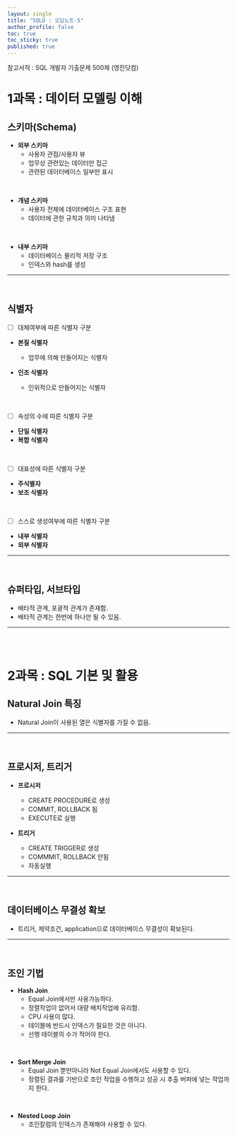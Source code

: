 ```yaml
---
layout: single
title: "SQLD : 오답노트-5"
author_profile: false
toc: true
toc_sticky: true
published: true
---
```


<div class="notice--primary" style="fontweight:bold">
참고서적 : SQL 개발자 기출문제 500제 (영진닷컴)
</div>

# 1과목 : 데이터 모델링 이해

## 스키마(Schema)
  - **외부 스키마**
    + 사용자 관점/사용자 뷰
    + 업무상 관련있는 데이터만 접근
    + 관련된 데이터베이스 일부만 표시

<br>

  - **개념 스키마**
    + 사용자 전체에 데이터베이스 구조 표현
    + 데이터에 관한 규칙과 의미 나타냄 

<br>

  - **내부 스키마**
    + 데이터베이스 물리적 저장 구조
    + 인덱스와 hash를 생성

<hr>
<br>

## 식별자
  
  - [ ] 대체여부에 따른 식별자 구분
  - **본질 식별자**
    + 업무에 의해 만들어지는 식별자

  - **인조 식별자**
    + 인위적으로 만들어지는 식별자
  
  <br>
  
  - [ ] 속성의 수에 따른 식별자 구분
  - **단일 식별자**
  - **복합 식별자**
  
  <br>

  - [ ] 대표성에 따른 식별자 구분
  - **주식별자**
  - **보조 식별자**
  
  <br>
  
  - [ ] 스스로 생성여부에 따른 식별자 구분
  - **내부 식별자**
  - **외부 식별자**

<hr>
<br>

## 슈퍼타입, 서브타입
 - 배타적 관계, 포괄적 관계가 존재함.
 - 배타적 관계는 한번에 하나만 될 수 있음.

<hr>
<br>
<br>

# 2과목 : SQL 기본 및 활용

## Natural Join 특징
  - Natural Join이 사용된 열은 식별자를 가질 수 없음.

<hr>
<br>


## 프로시저, 트리거
  * **프로시저**
      - CREATE PROCEDURE로 생성
      - COMMIT, ROLLBACK 됨
      - EXECUTE로 실행
  
  * **트리거**
      - CREATE TRIGGER로 생성
      - COMMMIT, ROLLBACK 안됨
      - 자동실행

<hr>
<br>

## 데이터베이스 무결성 확보
  * 트리거, 제약조건, application으로 데이터베이스 무결성이 확보된다.

<hr>
<br>

## 조인 기법
  + **Hash Join**
    - Equal Join에서만 사용가능하다.
    - 정렬작업이 없어서 대량 배치작업에 유리함.
    - CPU 사용이 많다.
    - 테이블에 반드시 인덱스가 필요한 것은 아니다.
    - 선행 테이블의 수가 적어야 한다.

<br>

  + **Sort Merge Join**
    - Equal Join 뿐만아니라 Not Equal Join에서도 사용할 수 있다.
    - 정렬된 결과를 기반으로 조인 작업을 수행하고 성공 시 추출 버퍼에 넣는 작업까지 한다.

<br>

  + **Nested Loop Join** 
    - 조인칼럼의 인덱스가 존재해야 사용할 수 있다.